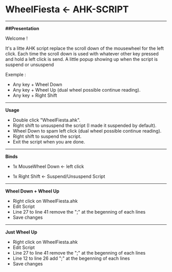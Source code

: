 # WheelFiesta <- AHK-SCRIPT 
------------------------------------------------------------------------------------------
**##Presentation**


Welcome ! 

It's a litte AHK script replace the scroll down of the mousewheel for the left click. Each time the scroll down is used with whatever other key pressed and hold a left click is send.
A little popup showing up when the script is suspend or unsuspend

Exemple : 
+ Any key + Wheel Down 
+ Any key + Wheel Up (dual wheel possible continue reading).
+ Any key + Right Shift

------------------------------------------------------------------------------------------
**Usage**


+ Double click "WheelFiesta.ahk".
+ Right shift to unsuspend the script (I made it suspended by default).
+ Wheel Down to spam left click (dual wheel possible continue reading).
+ Right shift to suspend the script.
+ Exit the script when you are done.



------------------------------------------------------------------------------------------
**Binds**


+ 1x MouseWheel Down <- left click 

+ 1x Right Shift     <- Suspend/Unsuspend Script

------------------------------------------------------------------------------------------
**Wheel Down + Wheel Up**


+ Right click on WheelFiesta.ahk
+ Edit Script
+ Line 27 to line 41 remove the ";" at the begenning of each lines
+ Save changes
------------------------------------------------------------------------------------------
**Just Wheel Up** 


+ Right click on WheelFiesta.ahk
+ Edit Script
+ Line 27 to line 41 remove the ";" at the begenning of each lines
+ Line 12 to line 26 add ";" at the begenning of each lines
+ Save changes
